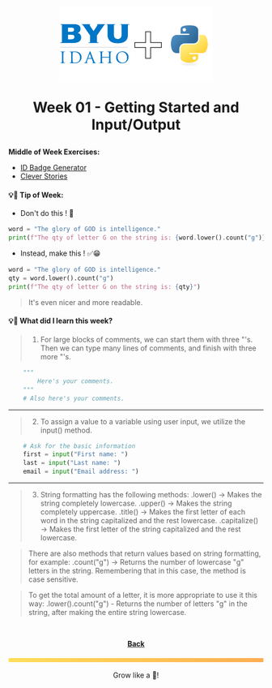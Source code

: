 <h1 align="center">
    <img 
        alt="BYU-Idaho"
        title="BYU-Idaho Logo" 
        src="../.github/assets/logo-py.svg" 
        width="60%"
    />

Week 01 - Getting Started and Input/Output
</h1>
<b>Middle of Week Exercises:</b>

- [ID Badge Generator](/web-and-computer-programming/cse-110/week-1/id_badge_generator.py)
- [Clever Stories](/web-and-computer-programming/cse-110/week-1/clever_stories.py)

#### 💡📆 Tip of Week:
- Don't do this ! 🚫
```python
word = "The glory of GOD is intelligence."
print(f"The qty of letter G on the string is: {word.lower().count("g")}")
```

- Instead, make this ! ✅😁
```python
word = "The glory of GOD is intelligence."
qty = word.lower().count("g")
print(f"The qty of letter G on the string is: {qty}")
```
> It's even nicer and more readable.

#### 💡🤯 What did I learn this week?

>1. For large blocks of comments, we can start them with three "'s. Then we can type many lines of comments, and finish with three more "'s.
```python
    """
        Here's your comments.
    """
    # Also here's your comments.
```
---
>2. To assign a value to a variable using user input, we utilize the input() method.
```python
    # Ask for the basic information
    first = input("First name: ")
    last = input("Last name: ")
    email = input("Email address: ")
```
---
>3. String formatting has the following methods:
.lower() -> Makes the string completely lowercase.
.upper() -> Makes the string completely uppercase.
.title() -> Makes the first letter of each word in the string capitalized and the rest lowercase.
.capitalize() -> Makes the first letter of the string capitalized and the rest lowercase.

>There are also methods that return values ​​based on string formatting, for example:
.count("g") -> Returns the number of lowercase "g" letters in the string. Remembering that in this case, the method is case sensitive.

>To get the total amount of a letter, it is more appropriate to use it this way:
.lower().count("g") - Returns the number of letters "g" in the string, after making the entire string lowercase.

<br>

<div align="center">

<b>[Back](/web-and-computer-programming/cse-110/README.md)</b>

</div>

<img src="./../../../.github/assets/gradient-bar.svg" width="100%" height="8px"/>
<p align="center">Grow like a 🌳!</p>